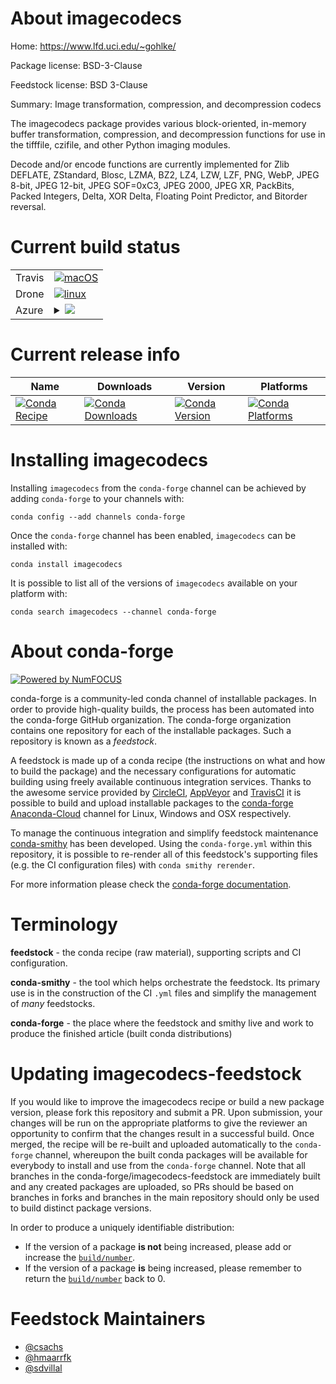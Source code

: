 About imagecodecs
=================

Home: https://www.lfd.uci.edu/~gohlke/

Package license: BSD-3-Clause

Feedstock license: BSD 3-Clause

Summary: Image transformation, compression, and decompression codecs

The imagecodecs package provides various block-oriented, in-memory buffer
transformation, compression, and decompression functions for use in the
tifffile, czifile, and other Python imaging modules.

Decode and/or encode functions are currently implemented for Zlib DEFLATE,
ZStandard, Blosc, LZMA, BZ2, LZ4, LZW, LZF, PNG, WebP, JPEG 8-bit,
JPEG 12-bit, JPEG SOF=0xC3, JPEG 2000, JPEG XR, PackBits, Packed Integers,
Delta, XOR Delta, Floating Point Predictor, and Bitorder reversal.



Current build status
====================


<table><tr>
    <td>Travis</td>
    <td>
      <a href="https://travis-ci.com/conda-forge/imagecodecs-feedstock">
        <img alt="macOS" src="https://img.shields.io/travis/com/conda-forge/imagecodecs-feedstock/master.svg?label=macOS">
      </a>
    </td>
  </tr><tr>
    <td>Drone</td>
    <td>
      <a href="https://cloud.drone.io/conda-forge/imagecodecs-feedstock">
        <img alt="linux" src="https://img.shields.io/drone/build/conda-forge/imagecodecs-feedstock/master.svg?label=Linux">
      </a>
    </td>
  </tr>
    
  <tr>
    <td>Azure</td>
    <td>
      <details>
        <summary>
          <a href="https://dev.azure.com/conda-forge/feedstock-builds/_build/latest?definitionId=9925&branchName=master">
            <img src="https://dev.azure.com/conda-forge/feedstock-builds/_apis/build/status/imagecodecs-feedstock?branchName=master">
          </a>
        </summary>
        <table>
          <thead><tr><th>Variant</th><th>Status</th></tr></thead>
          <tbody><tr>
              <td>linux_aarch64_numpy1.16python3.6.____cpythonpython_implcpython</td>
              <td>
                <a href="https://dev.azure.com/conda-forge/feedstock-builds/_build/latest?definitionId=9925&branchName=master">
                  <img src="https://dev.azure.com/conda-forge/feedstock-builds/_apis/build/status/imagecodecs-feedstock?branchName=master&jobName=linux&configuration=linux_aarch64_numpy1.16python3.6.____cpythonpython_implcpython" alt="variant">
                </a>
              </td>
            </tr><tr>
              <td>linux_aarch64_numpy1.16python3.7.____cpythonpython_implcpython</td>
              <td>
                <a href="https://dev.azure.com/conda-forge/feedstock-builds/_build/latest?definitionId=9925&branchName=master">
                  <img src="https://dev.azure.com/conda-forge/feedstock-builds/_apis/build/status/imagecodecs-feedstock?branchName=master&jobName=linux&configuration=linux_aarch64_numpy1.16python3.7.____cpythonpython_implcpython" alt="variant">
                </a>
              </td>
            </tr><tr>
              <td>linux_aarch64_numpy1.16python3.8.____cpythonpython_implcpython</td>
              <td>
                <a href="https://dev.azure.com/conda-forge/feedstock-builds/_build/latest?definitionId=9925&branchName=master">
                  <img src="https://dev.azure.com/conda-forge/feedstock-builds/_apis/build/status/imagecodecs-feedstock?branchName=master&jobName=linux&configuration=linux_aarch64_numpy1.16python3.8.____cpythonpython_implcpython" alt="variant">
                </a>
              </td>
            </tr><tr>
              <td>linux_aarch64_numpy1.18python3.6.____73_pypypython_implpypy</td>
              <td>
                <a href="https://dev.azure.com/conda-forge/feedstock-builds/_build/latest?definitionId=9925&branchName=master">
                  <img src="https://dev.azure.com/conda-forge/feedstock-builds/_apis/build/status/imagecodecs-feedstock?branchName=master&jobName=linux&configuration=linux_aarch64_numpy1.18python3.6.____73_pypypython_implpypy" alt="variant">
                </a>
              </td>
            </tr><tr>
              <td>linux_ppc64le_numpy1.16python3.6.____cpythonpython_implcpython</td>
              <td>
                <a href="https://dev.azure.com/conda-forge/feedstock-builds/_build/latest?definitionId=9925&branchName=master">
                  <img src="https://dev.azure.com/conda-forge/feedstock-builds/_apis/build/status/imagecodecs-feedstock?branchName=master&jobName=linux&configuration=linux_ppc64le_numpy1.16python3.6.____cpythonpython_implcpython" alt="variant">
                </a>
              </td>
            </tr><tr>
              <td>linux_ppc64le_numpy1.16python3.7.____cpythonpython_implcpython</td>
              <td>
                <a href="https://dev.azure.com/conda-forge/feedstock-builds/_build/latest?definitionId=9925&branchName=master">
                  <img src="https://dev.azure.com/conda-forge/feedstock-builds/_apis/build/status/imagecodecs-feedstock?branchName=master&jobName=linux&configuration=linux_ppc64le_numpy1.16python3.7.____cpythonpython_implcpython" alt="variant">
                </a>
              </td>
            </tr><tr>
              <td>linux_ppc64le_numpy1.16python3.8.____cpythonpython_implcpython</td>
              <td>
                <a href="https://dev.azure.com/conda-forge/feedstock-builds/_build/latest?definitionId=9925&branchName=master">
                  <img src="https://dev.azure.com/conda-forge/feedstock-builds/_apis/build/status/imagecodecs-feedstock?branchName=master&jobName=linux&configuration=linux_ppc64le_numpy1.16python3.8.____cpythonpython_implcpython" alt="variant">
                </a>
              </td>
            </tr><tr>
              <td>linux_ppc64le_numpy1.18python3.6.____73_pypypython_implpypy</td>
              <td>
                <a href="https://dev.azure.com/conda-forge/feedstock-builds/_build/latest?definitionId=9925&branchName=master">
                  <img src="https://dev.azure.com/conda-forge/feedstock-builds/_apis/build/status/imagecodecs-feedstock?branchName=master&jobName=linux&configuration=linux_ppc64le_numpy1.18python3.6.____73_pypypython_implpypy" alt="variant">
                </a>
              </td>
            </tr><tr>
              <td>linux_python3.6.____73_pypypython_implpypy</td>
              <td>
                <a href="https://dev.azure.com/conda-forge/feedstock-builds/_build/latest?definitionId=9925&branchName=master">
                  <img src="https://dev.azure.com/conda-forge/feedstock-builds/_apis/build/status/imagecodecs-feedstock?branchName=master&jobName=linux&configuration=linux_python3.6.____73_pypypython_implpypy" alt="variant">
                </a>
              </td>
            </tr><tr>
              <td>linux_python3.6.____cpythonpython_implcpython</td>
              <td>
                <a href="https://dev.azure.com/conda-forge/feedstock-builds/_build/latest?definitionId=9925&branchName=master">
                  <img src="https://dev.azure.com/conda-forge/feedstock-builds/_apis/build/status/imagecodecs-feedstock?branchName=master&jobName=linux&configuration=linux_python3.6.____cpythonpython_implcpython" alt="variant">
                </a>
              </td>
            </tr><tr>
              <td>linux_python3.7.____cpythonpython_implcpython</td>
              <td>
                <a href="https://dev.azure.com/conda-forge/feedstock-builds/_build/latest?definitionId=9925&branchName=master">
                  <img src="https://dev.azure.com/conda-forge/feedstock-builds/_apis/build/status/imagecodecs-feedstock?branchName=master&jobName=linux&configuration=linux_python3.7.____cpythonpython_implcpython" alt="variant">
                </a>
              </td>
            </tr><tr>
              <td>linux_python3.8.____cpythonpython_implcpython</td>
              <td>
                <a href="https://dev.azure.com/conda-forge/feedstock-builds/_build/latest?definitionId=9925&branchName=master">
                  <img src="https://dev.azure.com/conda-forge/feedstock-builds/_apis/build/status/imagecodecs-feedstock?branchName=master&jobName=linux&configuration=linux_python3.8.____cpythonpython_implcpython" alt="variant">
                </a>
              </td>
            </tr><tr>
              <td>osx_python3.6.____73_pypypython_implpypy</td>
              <td>
                <a href="https://dev.azure.com/conda-forge/feedstock-builds/_build/latest?definitionId=9925&branchName=master">
                  <img src="https://dev.azure.com/conda-forge/feedstock-builds/_apis/build/status/imagecodecs-feedstock?branchName=master&jobName=osx&configuration=osx_python3.6.____73_pypypython_implpypy" alt="variant">
                </a>
              </td>
            </tr><tr>
              <td>osx_python3.6.____cpythonpython_implcpython</td>
              <td>
                <a href="https://dev.azure.com/conda-forge/feedstock-builds/_build/latest?definitionId=9925&branchName=master">
                  <img src="https://dev.azure.com/conda-forge/feedstock-builds/_apis/build/status/imagecodecs-feedstock?branchName=master&jobName=osx&configuration=osx_python3.6.____cpythonpython_implcpython" alt="variant">
                </a>
              </td>
            </tr><tr>
              <td>osx_python3.7.____cpythonpython_implcpython</td>
              <td>
                <a href="https://dev.azure.com/conda-forge/feedstock-builds/_build/latest?definitionId=9925&branchName=master">
                  <img src="https://dev.azure.com/conda-forge/feedstock-builds/_apis/build/status/imagecodecs-feedstock?branchName=master&jobName=osx&configuration=osx_python3.7.____cpythonpython_implcpython" alt="variant">
                </a>
              </td>
            </tr><tr>
              <td>osx_python3.8.____cpythonpython_implcpython</td>
              <td>
                <a href="https://dev.azure.com/conda-forge/feedstock-builds/_build/latest?definitionId=9925&branchName=master">
                  <img src="https://dev.azure.com/conda-forge/feedstock-builds/_apis/build/status/imagecodecs-feedstock?branchName=master&jobName=osx&configuration=osx_python3.8.____cpythonpython_implcpython" alt="variant">
                </a>
              </td>
            </tr><tr>
              <td>win_python3.6.____cpython</td>
              <td>
                <a href="https://dev.azure.com/conda-forge/feedstock-builds/_build/latest?definitionId=9925&branchName=master">
                  <img src="https://dev.azure.com/conda-forge/feedstock-builds/_apis/build/status/imagecodecs-feedstock?branchName=master&jobName=win&configuration=win_python3.6.____cpython" alt="variant">
                </a>
              </td>
            </tr><tr>
              <td>win_python3.7.____cpython</td>
              <td>
                <a href="https://dev.azure.com/conda-forge/feedstock-builds/_build/latest?definitionId=9925&branchName=master">
                  <img src="https://dev.azure.com/conda-forge/feedstock-builds/_apis/build/status/imagecodecs-feedstock?branchName=master&jobName=win&configuration=win_python3.7.____cpython" alt="variant">
                </a>
              </td>
            </tr><tr>
              <td>win_python3.8.____cpython</td>
              <td>
                <a href="https://dev.azure.com/conda-forge/feedstock-builds/_build/latest?definitionId=9925&branchName=master">
                  <img src="https://dev.azure.com/conda-forge/feedstock-builds/_apis/build/status/imagecodecs-feedstock?branchName=master&jobName=win&configuration=win_python3.8.____cpython" alt="variant">
                </a>
              </td>
            </tr>
          </tbody>
        </table>
      </details>
    </td>
  </tr>
</table>

Current release info
====================

| Name | Downloads | Version | Platforms |
| --- | --- | --- | --- |
| [![Conda Recipe](https://img.shields.io/badge/recipe-imagecodecs-green.svg)](https://anaconda.org/conda-forge/imagecodecs) | [![Conda Downloads](https://img.shields.io/conda/dn/conda-forge/imagecodecs.svg)](https://anaconda.org/conda-forge/imagecodecs) | [![Conda Version](https://img.shields.io/conda/vn/conda-forge/imagecodecs.svg)](https://anaconda.org/conda-forge/imagecodecs) | [![Conda Platforms](https://img.shields.io/conda/pn/conda-forge/imagecodecs.svg)](https://anaconda.org/conda-forge/imagecodecs) |

Installing imagecodecs
======================

Installing `imagecodecs` from the `conda-forge` channel can be achieved by adding `conda-forge` to your channels with:

```
conda config --add channels conda-forge
```

Once the `conda-forge` channel has been enabled, `imagecodecs` can be installed with:

```
conda install imagecodecs
```

It is possible to list all of the versions of `imagecodecs` available on your platform with:

```
conda search imagecodecs --channel conda-forge
```


About conda-forge
=================

[![Powered by NumFOCUS](https://img.shields.io/badge/powered%20by-NumFOCUS-orange.svg?style=flat&colorA=E1523D&colorB=007D8A)](http://numfocus.org)

conda-forge is a community-led conda channel of installable packages.
In order to provide high-quality builds, the process has been automated into the
conda-forge GitHub organization. The conda-forge organization contains one repository
for each of the installable packages. Such a repository is known as a *feedstock*.

A feedstock is made up of a conda recipe (the instructions on what and how to build
the package) and the necessary configurations for automatic building using freely
available continuous integration services. Thanks to the awesome service provided by
[CircleCI](https://circleci.com/), [AppVeyor](https://www.appveyor.com/)
and [TravisCI](https://travis-ci.com/) it is possible to build and upload installable
packages to the [conda-forge](https://anaconda.org/conda-forge)
[Anaconda-Cloud](https://anaconda.org/) channel for Linux, Windows and OSX respectively.

To manage the continuous integration and simplify feedstock maintenance
[conda-smithy](https://github.com/conda-forge/conda-smithy) has been developed.
Using the ``conda-forge.yml`` within this repository, it is possible to re-render all of
this feedstock's supporting files (e.g. the CI configuration files) with ``conda smithy rerender``.

For more information please check the [conda-forge documentation](https://conda-forge.org/docs/).

Terminology
===========

**feedstock** - the conda recipe (raw material), supporting scripts and CI configuration.

**conda-smithy** - the tool which helps orchestrate the feedstock.
                   Its primary use is in the construction of the CI ``.yml`` files
                   and simplify the management of *many* feedstocks.

**conda-forge** - the place where the feedstock and smithy live and work to
                  produce the finished article (built conda distributions)


Updating imagecodecs-feedstock
==============================

If you would like to improve the imagecodecs recipe or build a new
package version, please fork this repository and submit a PR. Upon submission,
your changes will be run on the appropriate platforms to give the reviewer an
opportunity to confirm that the changes result in a successful build. Once
merged, the recipe will be re-built and uploaded automatically to the
`conda-forge` channel, whereupon the built conda packages will be available for
everybody to install and use from the `conda-forge` channel.
Note that all branches in the conda-forge/imagecodecs-feedstock are
immediately built and any created packages are uploaded, so PRs should be based
on branches in forks and branches in the main repository should only be used to
build distinct package versions.

In order to produce a uniquely identifiable distribution:
 * If the version of a package **is not** being increased, please add or increase
   the [``build/number``](https://conda.io/docs/user-guide/tasks/build-packages/define-metadata.html#build-number-and-string).
 * If the version of a package **is** being increased, please remember to return
   the [``build/number``](https://conda.io/docs/user-guide/tasks/build-packages/define-metadata.html#build-number-and-string)
   back to 0.

Feedstock Maintainers
=====================

* [@csachs](https://github.com/csachs/)
* [@hmaarrfk](https://github.com/hmaarrfk/)
* [@sdvillal](https://github.com/sdvillal/)

